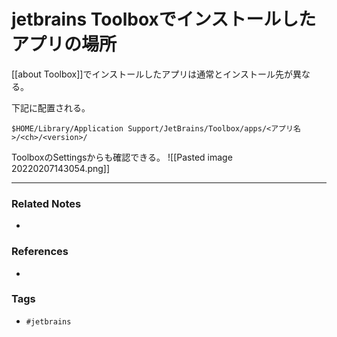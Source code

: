 # jetbrains Toolboxでインストールしたアプリの場所
[[about Toolbox]]でインストールしたアプリは通常とインストール先が異なる。

下記に配置される。
```
$HOME/Library/Application Support/JetBrains/Toolbox/apps/<アプリ名>/<ch>/<version>/
```

ToolboxのSettingsからも確認できる。
![[Pasted image 20220207143054.png]]

---
### Related Notes
- 

### References
- 

### Tags
- `#jetbrains` 
